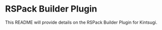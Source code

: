 # RSPack Builder Plugin

This README will provide details on the RSPack Builder Plugin for Kintsugi.
